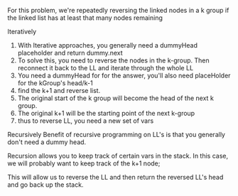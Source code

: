 For this problem, we're repeatedly reversing the linked nodes in a k group if the linked list has at least that many nodes remaining

Iteratively
1. With Iterative approaches, you generally need a dummyHead placeholder and return dummy.next
2. To solve this, you need to reverse the nodes in the k-group.  Then reconnect it back to the LL and iterate through the whole LL
3. You need a dummyHead for for the answer, you'll also need placeHolder for the kGroup's head/k-1
4. find the k+1 and reverse list.
5. The original start of the k group will become the head of the next k group.
6. The original k+1 will be the starting point of the next k-group
7. thus to reverse LL, you need a new set of vars


Recursively
Benefit of recursive programming on LL's is that you generally don't need a dummy head.

Recursion allows you to keep track of certain vars in the stack.  In this case, we will probably want to keep track of the k+1 node;

This will allow us to reverse the LL and then return the reversed LL's head and go back up the stack.